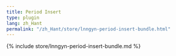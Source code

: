 ```yaml
---
title: Period Insert
type: plugin
lang: zh_Hant
permalink: "/zh_Hant/store/lnngyn-period-insert-bundle.html"
---
```


{% include store/lnngyn-period-insert-bundle.md %}
